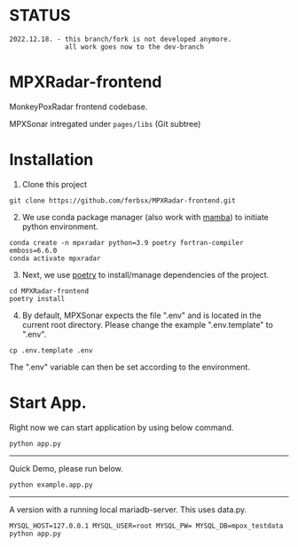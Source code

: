 # STATUS
```
2022.12.18. - this branch/fork is not developed anymore.
              all work goes now to the dev-branch
```

# MPXRadar-frontend
MonkeyPoxRadar frontend codebase.

MPXSonar intregated under `pages/libs` (Git subtree)

# Installation
1. Clone this project
```
git clone https://github.com/ferbsx/MPXRadar-frontend.git
```
2. We use conda package manager (also work with [mamba](https://mamba.readthedocs.io/en/latest/installation.html)) to initiate python environment.
```
conda create -n mpxradar python=3.9 poetry fortran-compiler emboss=6.6.0
conda activate mpxradar
```
3. Next, we use [poetry](https://python-poetry.org/docs/basic-usage/) to install/manage dependencies of the project.
```
cd MPXRadar-frontend
poetry install
```
4. By default, MPXSonar expects the file ".env" and is located in the current root directory. Please change the example ".env.template" to ".env".
```
cp .env.template .env
```
The ".env" variable can then be set according to the environment.

# Start App.

Right now we can start application by using below command.
```
python app.py
```

----

Quick Demo, please run below.
```
python example.app.py
```

----

A version with a running local mariadb-server. This uses data.py.
```
MYSQL_HOST=127.0.0.1 MYSQL_USER=root MYSQL_PW= MYSQL_DB=mpox_testdata python app.py
```
